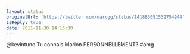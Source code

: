 ```yaml
---
layout: status
originalUrl: 'https://twitter.com/marcgg/status/141883051532754944'
isReply: true
date: 2011-11-30 14:15:30
---
```


@kevintunc Tu connais Marion PERSONNELLEMENT? #omg

